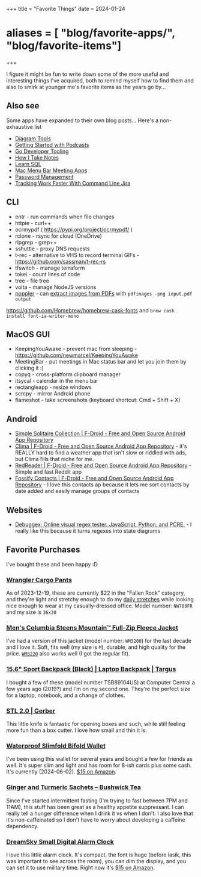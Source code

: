 +++
title = "Favorite Things"
date = 2024-01-24
# aliases = [ "blog/favorite-apps/", "blog/favorite-items"]
+++

I figure it might be fun to write down some of the more useful and interesting things I've acquired, both to remind myself how to find them and also to smirk at younger me's favorite items as the years go by...

## Also see

Some apps have expanded to their own blog posts... Here's a non-exhaustive list

- [Diagram Tools](@/blog/Diagram-Tools/index.md)
- [Getting Started with Podcasts](@/blog/Getting-Started-with-Podcasts/index.md)
- [Go Developer Tooling](@/blog/Go-Developer-Tooling/index.md)
- [How I Take Notes](@/blog/How-I-Take-Notes/index.md)
- [Learn SQL](@/blog/Learn-SQL/index.md)
- [Mac Menu Bar Meeting Apps](@/blog/Mac-Menu-Bar-Meeting-Apps/index.md)
- [Password Management](@/blog/Password-Management/index.md)
- [Tracking Work Faster With Command Line Jira](@/blog/Tracking-Work-Faster-With-Command-Line-Jira/index.md)

## CLI

- entr - run commands when file changes
- httpie - curl++
- ocrmypdf ( https://pypi.org/project/ocrmypdf/ )
- rclone - rsync for cloud (OneDrive)
- ripgrep - grep++
- sshuttle - proxy DNS requests
- t-rec - alternative to VHS to record terminal GIFs - https://github.com/sassman/t-rec-rs
- tfswitch - manage terraform
- tokei - count lines of code
- tree - file tree
- volta - manage NodeJS versions
- [poppler](https://poppler.freedesktop.org/) - can [extract images from PDFs](https://apple.stackexchange.com/a/445704) with `pdfimages -png input.pdf output`

https://github.com/Homebrew/homebrew-cask-fonts and `brew cask install font-ia-writer-mono`

## MacOS GUI

- KeepingYouAwake - prevent mac from sleeping - https://github.com/newmarcel/KeepingYouAwake
- MeetingBar - put meetings in Mac status bar and let you join them by clicking it :)
- copyq - cross-platform clipboard manager
- itsycal - calendar in the menu bar
- rectangleapp - resize windows
- scrcpy - mirror Android phone
- flameshot - take screenshots (keyboard shortcut: Cmd + Shift + X)

## Android

- [Simple Solitaire Collection | F-Droid - Free and Open Source Android App Repository](https://f-droid.org/en/packages/de.tobiasbielefeld.solitaire/)
- [Clima | F-Droid - Free and Open Source Android App Repository](https://f-droid.org/es/packages/co.prestosole.clima/) - it's REALLY hard to find a weather app that isn't slow or riddled with ads, but Clima fills that niche for me.
- [RedReader | F-Droid - Free and Open Source Android App Repository](https://f-droid.org/packages/org.quantumbadger.redreader/) - Simple and fast Reddit app
- [Fossify Contacts | F-Droid - Free and Open Source Android App Repository](https://f-droid.org/packages/org.fossify.contacts/) - I love this contacts ap because it lets me sort contacts by date added and easily manage groups of contacts

## Websites

- [Debuggex: Online visual regex tester. JavaScript, Python, and PCRE.](https://www.debuggex.com/) - I really like this because it turns regexes into state diagrams


## Favorite Purchases

I've bought these and been happy :D

### [Wrangler Cargo Pants](https://www.walmart.com/ip/Wrangler-Men-s-and-Big-Men-s-Outdoor-Stretch-Zip-Cargo-Pant/654670748)

As of 2023-12-19, these are currently $22 in the "Fallen Rock" category, and they're light and stretchy enough to do my [daily stretches](@/blog/Exercises-For-Knee-Pain/index.md) while looking nice enough to wear at my casually-dressed office. Model number: `NW788FR` and my size is `36x30`

### [Men's Columbia Steens Mountain™ Full-Zip Fleece Jacket](https://www.kohls.com/product/prd-3592654/mens-columbia-steens-mountain-full-zip-fleece-jacket.jsp?skuId=37334142)

I've had a version of this jacket (model number: `WM3200`) for the last decade and I love it. Soft, fits well (my size is `M`), durable, and high quality for the price. [`WM3220`](https://www.amazon.com/dp/B0076R6L58) also works well (I got the regular fit).

### [15.6" Sport Backpack (Black) | Laptop Backpack | Targus](https://us.targus.com/products/sport-15-6-inch-laptop-backpack-tsb89104us)

I bought a few of these (model number TSB89104US) at Computer Central a few years ago (2019?) and I'm on my second one. They're the perfect size for a laptop, notebook, and a change of clothes.

### [STL 2.0 | Gerber](https://www.gerbergear.com/en-us/shop/featured/sale/stl-20-22-41122)

This little knife is fantastic for opening boxes and such, while still feeling more fun than a box cutter. I love how small and thin it is.

### [Waterproof Slimfold Bifold Wallet](https://vbaxstore.com/shop/bifold-wallet/waterproof-slimfold-bifold-wallet/)

I've been using this wallet for several years and bought a few for friends as well. It's super slim and light and has room for 8-ish cards plus some cash. It's currently (2024-06-02). [$15 on Amazon](https://www.amazon.com/gp/product/B074MJT7F7/ref=ppx_yo_dt_b_search_asin_title?ie=UTF8&th=1).

### [Ginger and Turmeric Sachets – Bushwick Tea](https://bushwicktea.com/products/ginger-and-turmeric-teas-sachet?variant=44073116106944)

Since I've started intermittent fasting (I'm trying to fast between 7PM and
11AM), this stuff has been great as a healthy appetite suppressant. I can
really tell a hunger difference when I drink it vs when I don't. I also love
that it's non-caffeinated so I don't have to worry about developing a caffeine
dependency.

### [DreamSky Small Digital Alarm Clock ](https://www.dreamsky4u.com/item/300065.html)

I love this little alarm clock. It's compact, the font is huge (before lasik, this was important to see across the room), you can dim the display, and you can set it to use military time. Right now it's [$15 on Amazon](https://www.amazon.com/dp/B07FN8HL5S?ref_=pe_386300_442618370_TE_sc_as_ri_0&th=1).
